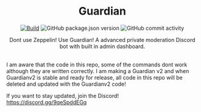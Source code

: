 <h1 align="center">
  Guardian
  <br>
</h1>

<p align="center">
<a href="https://github.com/killerclaws12/Guardian/actions/workflows/build.yml"><img src="https://github.com/killerclaws12/Guardian/actions/workflows/built.yml/badge.svg" alt="Build"></a
<img src="https://img.shields.io/github/license/killerclaws12/Guardian?label=License" alt="GitHub">
<img src="https://img.shields.io/github/package-json/v/killerclaws12/Guardian?label=Version" alt="GitHub package.json version">
<img src="https://img.shields.io/github/commit-activity/w/killerclaws12/Guardian?label=Commit%20Activity" alt="GitHub commit activity">
</p>

<p align="center">Dont use Zeppelin! Use Guardian! A advanced private moderation Discord bot with built in admin dashboard.</p>

<br>
I am aware that the code in this repo, some of the commands dont work although they are written correctly. I am making a Guardian v2 and when Guardianv2 is stable and ready for release, all code in this repo will be deleted and updated with the Guardianv2 code!

If you want to stay updated, join the Discord! https://discord.gg/9qeSpddEGq
